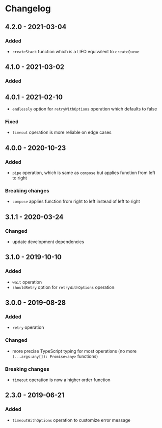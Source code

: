 # Changelog

## 4.2.0 - 2021-03-04

### Added

- `createStack` function which is a LIFO equivalent to `createQueue`

## 4.1.0 - 2021-03-02

### Added

## 4.0.1 - 2021-02-10

- `endlessly` option for `retryWithOptions` operation which defaults to false

### Fixed

- `timeout` operation is more reliable on edge cases

## 4.0.0 - 2020-10-23

### Added

- `pipe` operation, which is same as `compose` but applies function from left to right

### Breaking changes

- `compose` applies function from right to left instead of left to right

## 3.1.1 - 2020-03-24

### Changed

- update development dependencies

## 3.1.0 - 2019-10-10

### Added

- `wait` operation
- `shouldRetry` option for `retryWithOptions` operation

## 3.0.0 - 2019-08-28

### Added

- `retry` operation

### Changed

- more precise TypeScript typing for most operations (no more `(...args:any[]): Promise<any>` functions)

### Breaking changes

- `timeout` operation is now a higher order function

## 2.3.0 - 2019-06-21

### Added

- `timeoutWithOptions` operation to customize error message
